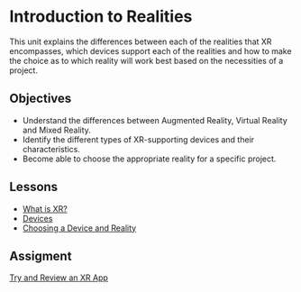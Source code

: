 # Introduction to Realities

This unit explains the differences between each of the realities that XR encompasses, which devices support each of the realities and how to make the choice as to which reality will work best based on the necessities of a project.

## Objectives

- Understand the differences between Augmented Reality, Virtual Reality and Mixed Reality.
- Identify the different types of XR-supporting devices and their characteristics.
- Become able to choose the appropriate reality for a specific project.

## Lessons

- [What is XR?](/1-introduction-to-realities/1-what-is-xr/README.md)
- [Devices](/1-introduction-to-realities/2-devices/README.md)
- [Choosing a Device and Reality](/1-introduction-to-realities/3-choosing-a-device-and-reality/README.md)

## Assigment

[Try and Review an XR App](/1-introduction-to-realities/assignment.md)
